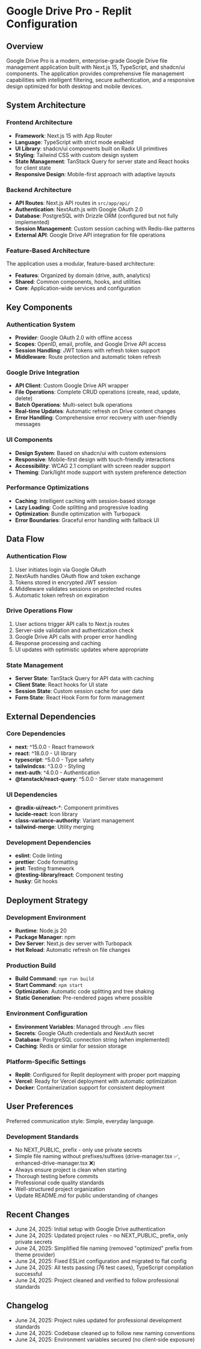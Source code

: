 # Google Drive Pro - Replit Configuration

## Overview

Google Drive Pro is a modern, enterprise-grade Google Drive file management application built with Next.js 15, TypeScript, and shadcn/ui components. The application provides comprehensive file management capabilities with intelligent filtering, secure authentication, and a responsive design optimized for both desktop and mobile devices.

## System Architecture

### Frontend Architecture
- **Framework**: Next.js 15 with App Router
- **Language**: TypeScript with strict mode enabled
- **UI Library**: shadcn/ui components built on Radix UI primitives
- **Styling**: Tailwind CSS with custom design system
- **State Management**: TanStack Query for server state and React hooks for client state
- **Responsive Design**: Mobile-first approach with adaptive layouts

### Backend Architecture
- **API Routes**: Next.js API routes in `src/app/api/`
- **Authentication**: NextAuth.js with Google OAuth 2.0
- **Database**: PostgreSQL with Drizzle ORM (configured but not fully implemented)
- **Session Management**: Custom session caching with Redis-like patterns
- **External API**: Google Drive API integration for file operations

### Feature-Based Architecture
The application uses a modular, feature-based architecture:
- **Features**: Organized by domain (drive, auth, analytics)
- **Shared**: Common components, hooks, and utilities
- **Core**: Application-wide services and configuration

## Key Components

### Authentication System
- **Provider**: Google OAuth 2.0 with offline access
- **Scopes**: OpenID, email, profile, and Google Drive API access
- **Session Handling**: JWT tokens with refresh token support
- **Middleware**: Route protection and automatic token refresh

### Google Drive Integration
- **API Client**: Custom Google Drive API wrapper
- **File Operations**: Complete CRUD operations (create, read, update, delete)
- **Batch Operations**: Multi-select bulk operations
- **Real-time Updates**: Automatic refresh on Drive content changes
- **Error Handling**: Comprehensive error recovery with user-friendly messages

### UI Components
- **Design System**: Based on shadcn/ui with custom extensions
- **Responsive**: Mobile-first design with touch-friendly interactions
- **Accessibility**: WCAG 2.1 compliant with screen reader support
- **Theming**: Dark/light mode support with system preference detection

### Performance Optimizations
- **Caching**: Intelligent caching with session-based storage
- **Lazy Loading**: Code splitting and progressive loading
- **Optimization**: Bundle optimization with Turbopack
- **Error Boundaries**: Graceful error handling with fallback UI

## Data Flow

### Authentication Flow
1. User initiates login via Google OAuth
2. NextAuth handles OAuth flow and token exchange
3. Tokens stored in encrypted JWT session
4. Middleware validates sessions on protected routes
5. Automatic token refresh on expiration

### Drive Operations Flow
1. User actions trigger API calls to Next.js routes
2. Server-side validation and authentication check
3. Google Drive API calls with proper error handling
4. Response processing and caching
5. UI updates with optimistic updates where appropriate

### State Management
- **Server State**: TanStack Query for API data with caching
- **Client State**: React hooks for UI state
- **Session State**: Custom session cache for user data
- **Form State**: React Hook Form for form management

## External Dependencies

### Core Dependencies
- **next**: ^15.0.0 - React framework
- **react**: ^18.0.0 - UI library
- **typescript**: ^5.0.0 - Type safety
- **tailwindcss**: ^3.0.0 - Styling
- **next-auth**: ^4.0.0 - Authentication
- **@tanstack/react-query**: ^5.0.0 - Server state management

### UI Dependencies
- **@radix-ui/react-***: Component primitives
- **lucide-react**: Icon library
- **class-variance-authority**: Variant management
- **tailwind-merge**: Utility merging

### Development Dependencies
- **eslint**: Code linting
- **prettier**: Code formatting
- **jest**: Testing framework
- **@testing-library/react**: Component testing
- **husky**: Git hooks

## Deployment Strategy

### Development Environment
- **Runtime**: Node.js 20
- **Package Manager**: npm
- **Dev Server**: Next.js dev server with Turbopack
- **Hot Reload**: Automatic refresh on file changes

### Production Build
- **Build Command**: `npm run build`
- **Start Command**: `npm start`
- **Optimization**: Automatic code splitting and tree shaking
- **Static Generation**: Pre-rendered pages where possible

### Environment Configuration
- **Environment Variables**: Managed through `.env` files
- **Secrets**: Google OAuth credentials and NextAuth secret
- **Database**: PostgreSQL connection string (when implemented)
- **Caching**: Redis or similar for session storage

### Platform-Specific Settings
- **Replit**: Configured for Replit deployment with proper port mapping
- **Vercel**: Ready for Vercel deployment with automatic optimization
- **Docker**: Containerization support for consistent deployment

## User Preferences

Preferred communication style: Simple, everyday language.

### Development Standards
- No NEXT_PUBLIC_ prefix - only use private secrets
- Simple file naming without prefixes/suffixes (drive-manager.tsx ✅, enhanced-drive-manager.tsx ❌)
- Always ensure project is clean when starting
- Thorough testing before commits
- Professional code quality standards
- Well-structured project organization
- Update README.md for public understanding of changes

## Recent Changes

- June 24, 2025: Initial setup with Google Drive authentication
- June 24, 2025: Updated project rules - no NEXT_PUBLIC_ prefix, only private secrets
- June 24, 2025: Simplified file naming (removed "optimized" prefix from theme provider)
- June 24, 2025: Fixed ESLint configuration and migrated to flat config
- June 24, 2025: All tests passing (76 test cases), TypeScript compilation successful
- June 24, 2025: Project cleaned and verified to follow professional standards

## Changelog

- June 24, 2025: Project rules updated for professional development standards
- June 24, 2025: Codebase cleaned up to follow new naming conventions
- June 24, 2025: Environment variables secured (no client-side exposure)
